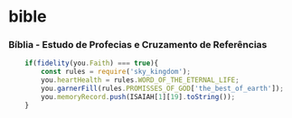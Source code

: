 # bible
### Bíblia - Estudo de Profecias e Cruzamento de Referências

```js
    if(fidelity(you.Faith) === true){
        const rules = require('sky_kingdom');
        you.heartHealth = rules.WORD_OF_THE_ETERNAL_LIFE;
        you.garnerFill(rules.PROMISSES_OF_GOD['the_best_of_earth']);
        you.memoryRecord.push(ISAIAH[1][19].toString());
    }
```